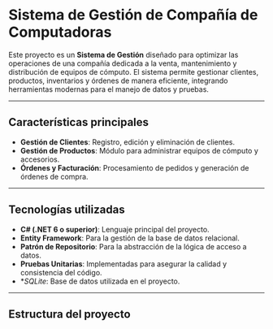 # Sistema de Gestión de Compañía de Computadoras

Este proyecto es un **Sistema de Gestión** diseñado para optimizar las operaciones de una compañía dedicada a la venta, mantenimiento y distribución de equipos de cómputo. El sistema permite gestionar clientes, productos, inventarios y órdenes de manera eficiente, integrando herramientas modernas para el manejo de datos y pruebas.

---

## Características principales
- **Gestión de Clientes**: Registro, edición y eliminación de clientes.
- **Gestión de Productos**: Módulo para administrar equipos de cómputo y accesorios.
- **Órdenes y Facturación**: Procesamiento de pedidos y generación de órdenes de compra.

---

## Tecnologías utilizadas
- **C# (.NET 6 o superior)**: Lenguaje principal del proyecto.
- **Entity Framework**: Para la gestión de la base de datos relacional.
- **Patrón de Repositorio**: Para la abstracción de la lógica de acceso a datos.
- **Pruebas Unitarias**: Implementadas para asegurar la calidad y consistencia del código.
- **SQLite*: Base de datos utilizada en el proyecto.

---

## Estructura del proyecto
